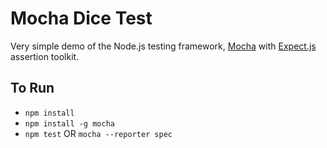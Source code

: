 # Mocha Dice Test

Very simple demo of the Node.js testing framework, [Mocha](http://visionmedia.github.io/mocha/) with [Expect.js](https://github.com/LearnBoost/expect.js/) assertion toolkit.

## To Run

* `npm install`
* `npm install -g mocha`
* `npm test` OR `mocha --reporter spec`
